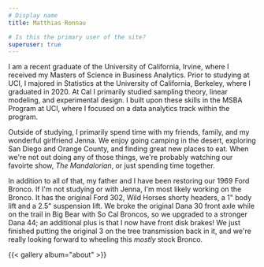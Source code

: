 ```yaml
---
# Display name
title: Matthias Ronnau

# Is this the primary user of the site?
superuser: true
---
```


I am a recent graduate of the University of California, Irvine, where I received my Masters of Science in Business Analytics. Prior to studying at UCI, I majored in Statistics at the University of California, Berkeley, where I graduated in 2020. At Cal I primarily studied sampling theory, linear modeling, and experimental design. I built upon these skills in the MSBA Program at UCI, where I focused on a data analytics track within the program.

Outside of studying, I primarily spend time with my friends, family, and my wonderful girlfriend Jenna. We enjoy going camping in the desert, exploring San Diego and Orange County, and finding great new places to eat. When we're not out doing any of those things, we're probably watching our favoirte show, *The Mandalorian*, or just spending time together.

In addition to all of that, my father and I have been restoring our 1969 Ford Bronco. If I'm not studying or with Jenna, I'm most likely working on the Bronco. It has the original Ford 302, Wild Horses shorty headers, a 1" body lift and a 2.5" suspension lift. We broke the original Dana 30 front axle while on the trail in Big Bear with So Cal Broncos, so we upgraded to a stronger Dana 44; an additional plus is that I now have front disk brakes! We just finished putting the original 3 on the tree transmission back in it, and we're really looking forward to wheeling this *mostly* stock Bronco.

{{< gallery album="about" >}}

